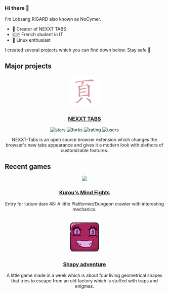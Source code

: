 ### Hi there 👋

I'm Lobsang RIGARD also known as NoCymer.<br/>
- 📌 Creator of NEXXT TABS
- 🇨🇵 French student in IT
- 🐧 Linux enthusiast
  
I created several projects which you can find down below. Stay safe 🧠

## Major projects
<div align="center">
  <img src="https://github.com/NoCymer/nexxt-tabs/blob/main/public/icon.png?raw=true" width="100px">
  <h3><a href="https://github.com/NoCymer/nexxt-tabs">NEXXT TABS</a></h3>
  
![stars](https://img.shields.io/github/stars/NoCymer/nexxt-tabs?labelColor=1a1b26&color=E0979F&style=for-the-badge)
![forks](https://img.shields.io/github/forks/NoCymer/nexxt-tabs?labelColor=1a1b26&color=E0979F&style=for-the-badge)
![rating](https://img.shields.io/chrome-web-store/rating/dbocanalfbkfdbpjpnbjmipaidlogbmi?color=%23E0979F&style=for-the-badge&labelColor=1a1b26)
![users](https://img.shields.io/chrome-web-store/users/dbocanalfbkfdbpjpnbjmipaidlogbmi?color=%23E0979F&style=for-the-badge&labelColor=1a1b26)
  <p>NEXXT-Tabs is an open source browser extension which changes the browser's new tabs appearance and gives it a modern look with plethora of customizable features. </p>
</div>

## Recent games
<div align="center">
  <img src="https://img.itch.zone/aW1nLzU3NzMzNDAucG5n/347x500/%2B%2FWqog.png" width="100px">
  <h3><a href="https://nocymer.itch.io/kurous-mind-fights">Kurou's Mind Fights</a></h3>
  <p>Entry for ludum dare 48: A little Platformer/Dungeon crawler with interesting mechanics.</p>
</div>

## 

<div align="center">
  <img src="https://github.com/NoCymer/NoCymer/blob/main/ShapyAdventure.png?raw=true" width="100px">
  <h3><a href="https://nocymer.itch.io/shapy-adventure">Shapy adventure</a></h3>
  <p>A little game made in a week which is about four living geometrical shapes that tries to escape from an old factory which is stuffed with traps and enigmas.</p>
</div>
